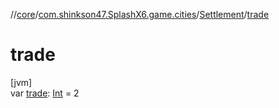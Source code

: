//[core](../../../index.md)/[com.shinkson47.SplashX6.game.cities](../index.md)/[Settlement](index.md)/[trade](trade.md)

# trade

[jvm]\
var [trade](trade.md): [Int](https://kotlinlang.org/api/latest/jvm/stdlib/kotlin/-int/index.html) = 2
